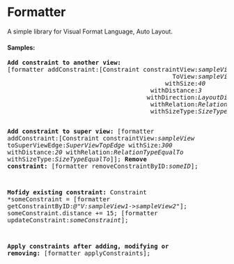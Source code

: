 Formatter
=========

A simple library for Visual Format Language, Auto Layout. 

<h4>Samples:</h4>
<pre>
<strong>Add constraint to another view:</strong>
[formatter addConstraint:[Constraint constraintView:<i>sampleView</i>
                                             ToView:<i>sampleView2</i>
                                           withSize:<i>40</i>
                                       withDistance:<i>3</i>
                                      withDirection:<i>LayoutDirectionVertical</i>
                                       withRelation:<i>RelationTypeEqualTo</i>
                                       withSizeType:<i>SizeTypeEqualTo</i>]];

<strong>Add constraint to super view:</strong>
[formatter addConstraint:[Constraint constraintView:<i>sampleView</i>
                                    toSuperViewEdge:<i>SuperViewTopEdge</i> 
                                           withSize:<i>300</i> 
                                       withDistance:<i>20</i> 
                                       withRelation:<i>RelationTypeEqualTo</i> 
                                       withSizeType:<i>SizeTypeEqualTo</i>]];
<strong>Remove constraint:</strong>
[formatter removeConstraintByID:<i>someID</i>];

<strong>Mofidy existing constraint:</strong>
Constraint *someConstraint = [formatter getConstraintByID:<i>@"V:sampleView1->sampleView2"</i>];
someConstraint.distance += 15;
[formatter updateConstraint:<i>someConstraint</i>];

<strong>Apply constraints after adding, modifying or removing:</strong>
[formatter applyConstraints];
</pre>
